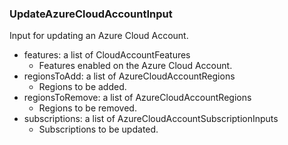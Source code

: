 ### UpdateAzureCloudAccountInput
Input for updating an Azure Cloud Account.

- features: a list of CloudAccountFeatures
  - Features enabled on the Azure Cloud Account.
- regionsToAdd: a list of AzureCloudAccountRegions
  - Regions to be added.
- regionsToRemove: a list of AzureCloudAccountRegions
  - Regions to be removed.
- subscriptions: a list of AzureCloudAccountSubscriptionInputs
  - Subscriptions to be updated.
